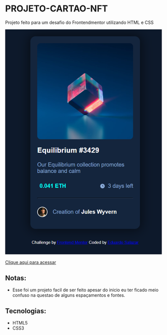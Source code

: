 # PROJETO-CARTAO-NFT
Projeto feito para um desafio do Frontendmentor utilizando HTML e CSS

![preview](./preview.PNG)

[Clique aqui para acessar](https://eu-salazar.github.io/QRCODE-PROJETO/)

## Notas:
 
 - Esse foi um projeto facil de ser feito apesar do inicio eu ter ficado meio confuso na questao de alguns espaçamentos e fontes.
## Tecnologias:
  
 - HTML5
 - CSS3
